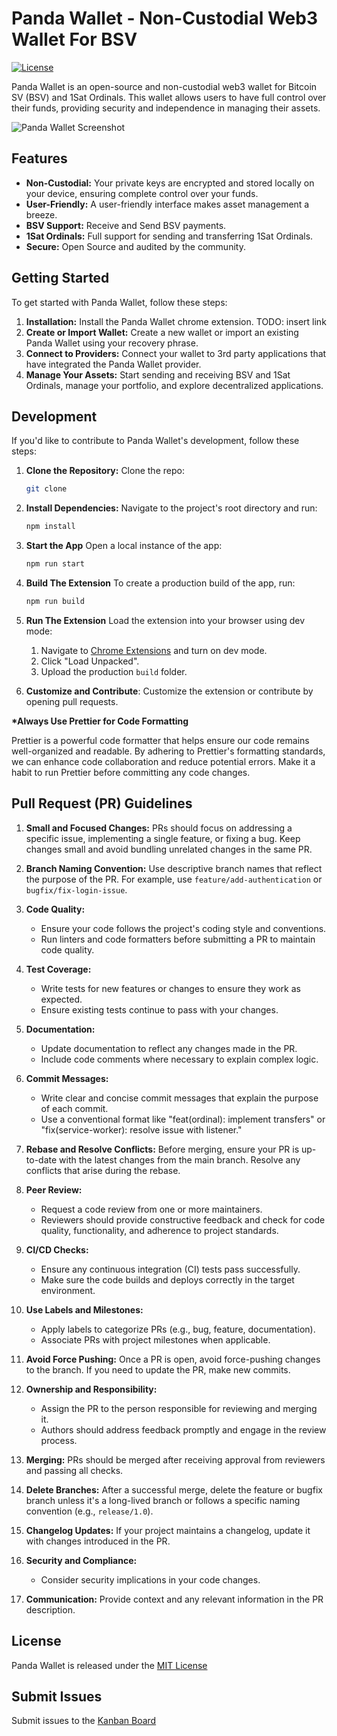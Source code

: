 # Panda Wallet - Non-Custodial Web3 Wallet For BSV

[![License](https://img.shields.io/badge/License-MIT-blue.svg)](https://opensource.org/licenses/MIT)

Panda Wallet is an open-source and non-custodial web3 wallet for Bitcoin SV (BSV) and 1Sat Ordinals. This wallet allows users to have full control over their funds, providing security and independence in managing their assets.

![Panda Wallet Screenshot](screenshot.png)

## Features

- **Non-Custodial:** Your private keys are encrypted and stored locally on your device, ensuring complete control over your funds.
- **User-Friendly:** A user-friendly interface makes asset management a breeze.
- **BSV Support:** Receive and Send BSV payments.
- **1Sat Ordinals:** Full support for sending and transferring 1Sat Ordinals.
- **Secure:** Open Source and audited by the community.

## Getting Started

To get started with Panda Wallet, follow these steps:

1. **Installation:** Install the Panda Wallet chrome extension. TODO: insert link
2. **Create or Import Wallet:** Create a new wallet or import an existing Panda Wallet using your recovery phrase.
3. **Connect to Providers:** Connect your wallet to 3rd party applications that have integrated the Panda Wallet provider.
4. **Manage Your Assets:** Start sending and receiving BSV and 1Sat Ordinals, manage your portfolio, and explore decentralized applications.

## Development

If you'd like to contribute to Panda Wallet's development, follow these steps:

1. **Clone the Repository:** Clone the repo:

   ```bash
   git clone
   ```

2. **Install Dependencies:** Navigate to the project's root directory and run:

   ```bash
   npm install
   ```

3. **Start the App** Open a local instance of the app:

   ```bash
   npm run start
   ```

4. **Build The Extension** To create a production build of the app, run:

   ```bash
   npm run build
   ```

5. **Run The Extension** Load the extension into your browser using dev mode:

   1. Navigate to [Chrome Extensions](chrome://extensions/) and turn on dev mode.
   2. Click "Load Unpacked".
   3. Upload the production `build` folder.

6. **Customize and Contribute**: Customize the extension or contribute by opening pull requests.

**\*Always Use Prettier for Code Formatting**

Prettier is a powerful code formatter that helps ensure our code remains well-organized and readable. By adhering to Prettier's formatting standards, we can enhance code collaboration and reduce potential errors. Make it a habit to run Prettier before committing any code changes.

## Pull Request (PR) Guidelines

1. **Small and Focused Changes:** PRs should focus on addressing a specific issue, implementing a single feature, or fixing a bug. Keep changes small and avoid bundling unrelated changes in the same PR.

2. **Branch Naming Convention:** Use descriptive branch names that reflect the purpose of the PR. For example, use `feature/add-authentication` or `bugfix/fix-login-issue`.

3. **Code Quality:**

   - Ensure your code follows the project's coding style and conventions.
   - Run linters and code formatters before submitting a PR to maintain code quality.

4. **Test Coverage:**

   - Write tests for new features or changes to ensure they work as expected.
   - Ensure existing tests continue to pass with your changes.

5. **Documentation:**

   - Update documentation to reflect any changes made in the PR.
   - Include code comments where necessary to explain complex logic.

6. **Commit Messages:**

   - Write clear and concise commit messages that explain the purpose of each commit.
   - Use a conventional format like "feat(ordinal): implement transfers" or "fix(service-worker): resolve issue with listener."

7. **Rebase and Resolve Conflicts:** Before merging, ensure your PR is up-to-date with the latest changes from the main branch. Resolve any conflicts that arise during the rebase.

8. **Peer Review:**

   - Request a code review from one or more maintainers.
   - Reviewers should provide constructive feedback and check for code quality, functionality, and adherence to project standards.

9. **CI/CD Checks:**

   - Ensure any continuous integration (CI) tests pass successfully.
   - Make sure the code builds and deploys correctly in the target environment.

10. **Use Labels and Milestones:**

    - Apply labels to categorize PRs (e.g., bug, feature, documentation).
    - Associate PRs with project milestones when applicable.

11. **Avoid Force Pushing:** Once a PR is open, avoid force-pushing changes to the branch. If you need to update the PR, make new commits.

12. **Ownership and Responsibility:**

    - Assign the PR to the person responsible for reviewing and merging it.
    - Authors should address feedback promptly and engage in the review process.

13. **Merging:** PRs should be merged after receiving approval from reviewers and passing all checks.

14. **Delete Branches:** After a successful merge, delete the feature or bugfix branch unless it's a long-lived branch or follows a specific naming convention (e.g., `release/1.0`).

15. **Changelog Updates:** If your project maintains a changelog, update it with changes introduced in the PR.

16. **Security and Compliance:**

    - Consider security implications in your code changes.

17. **Communication:** Provide context and any relevant information in the PR description.

## License

Panda Wallet is released under the [MIT License](https://opensource.org/licenses/MIT)

## Submit Issues

Submit issues to the [Kanban Board](https://github.com/orgs/Panda-Wallet/projects/1)
